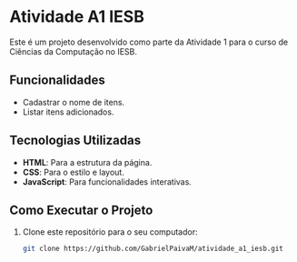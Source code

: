 # Atividade A1 IESB

Este é um projeto desenvolvido como parte da Atividade 1 para o curso de Ciências da Computação no IESB.

## Funcionalidades

- Cadastrar o nome de itens.
- Listar itens adicionados.

## Tecnologias Utilizadas

- **HTML**: Para a estrutura da página.
- **CSS**: Para o estilo e layout.
- **JavaScript**: Para funcionalidades interativas.

## Como Executar o Projeto

1. Clone este repositório para o seu computador:
   ```bash
   git clone https://github.com/GabrielPaivaM/atividade_a1_iesb.git
